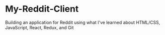 # My-Reddit-Client
Building an application for Reddit using what I've learned about HTML/CSS, JavaScript, React, Redux, and Git
